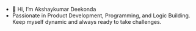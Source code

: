 - 👋 Hi, I’m Akshaykumar Deekonda
- Passionate in Product Development, Programming, and Logic Building. Keep myself dynamic and always ready to take challenges.
